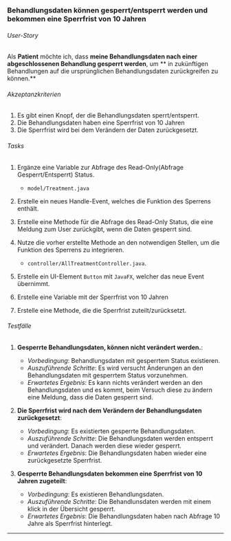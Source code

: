 ### **Behandlungsdaten können gesperrt/entsperrt werden und bekommen eine Sperrfrist von 10 Jahren**

###### User-Story

Als **Patient** möchte ich, dass **meine Behandlungsdaten nach einer abgeschlossenen Behandlung gesperrt werden**, um **
in zukünftigen Behandlungen auf die ursprünglichen Behandlungsdaten zurückgreifen zu können.**

###### Akzeptanzkriterien

1. Es gibt einen Knopf, der die Behandlungsdaten sperrt/entsperrt.
2. Die Behandlungsdaten haben eine Sperrfrist von 10 Jahren
3. Die Sperrfrist wird bei dem Verändern der Daten zurückgesetzt.

###### Tasks

1. Ergänze eine Variable zur Abfrage des Read-Only(Abfrage Gesperrt/Entsperrt) Status. 
    - `model/Treatment.java` 
   
2. Erstelle ein neues Handle-Event, welches die Funktion des Sperrens enthält.
3. Erstelle eine Methode für die Abfrage des Read-Only Status, die eine Meldung zum User zurückgibt, wenn die Daten gesperrt sind.
4. Nutze die vorher erstellte Methode an den notwendigen Stellen, um die Funktion des Sperrens zu integrieren.

   - `controller/AllTreatmentController.java`.


5. Erstelle ein UI-Element `Button` mit `JavaFX`, welcher das neue Event übernimmt.

6. Erstelle eine Variable mit der Sperrfrist von 10 Jahren
7. Erstelle eine Methode, die die Sperrfrist zuteilt/zurücksetzt.



###### Testfälle

1. **Gesperrte Behandlungsdaten, können nicht verändert werden.**:
    - *Vorbedingung*: Behandlungsdaten mit gesperrtem Status existieren.
    - *Auszuführende Schritte*: Es wird versucht Änderungen an den Behandlungsdaten mit gesperrtem Status vorzunehmen.
    - *Erwartetes Ergebnis*: Es kann nichts verändert werden an den Behandlungsdaten und es kommt, beim Versuch diese zu ändern eine Meldung, dass die Daten gesperrt sind.

2. **Die Sperrfrist wird nach dem Verändern der Behandlungsdaten zurückgesetzt**:
    - *Vorbedingung*: Es existierten gesperrte Behandlungsdaten.
    - *Auszuführende Schritte*: Die Behandlungsdaten werden entsperrt und verändert. Danach werden diese wieder gesperrt. 
    - *Erwartetes Ergebnis*: Die Behandlungsdaten haben wieder eine zurückgesetzte Sperrfrist.

3. **Gesperrte Behandlungsdaten bekommen eine Sperrfrist von 10 Jahren zugeteilt**:
    - *Vorbedingung*: Es existieren Behandlungsdaten.
    - *Auszuführende Schritte*:  Die Behandlunsdaten werden mit einem klick in der Übersicht gesperrt.
    - *Erwartetes Ergebnis*: Die Behandlungsdaten haben nach Abfrage 10 Jahre als Sperrfrist hinterlegt.

***